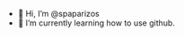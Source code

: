 - 👋 Hi, I’m @spaparizos
- 🌱 I’m currently learning how to use github. 


<!---
spaparizos/spaparizos is a ✨ special ✨ repository because its `README.md` (this file) appears on your GitHub profile.
You can click the Preview link to take a look at your changes.
--->
